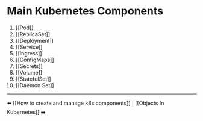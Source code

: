 # Main Kubernetes Components 
1) [[Pod]]
2) [[ReplicaSet]]
3) [[Deployment]]
4) [[Service]]
5) [[Ingress]]
6) [[ConfigMaps]]
7) [[Secrets]]
8) [[Volume]]
9) [[StatefulSet]]  
10) [[Daemon Set]]
---
⬅️ [[How to create and manage k8s components]] | [[Objects In Kubernetes]] ➡️
